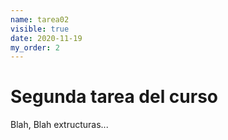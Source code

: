 ```yaml
---
name: tarea02
visible: true
date: 2020-11-19
my_order: 2
---
```


# Segunda tarea del curso

Blah, Blah extructuras...